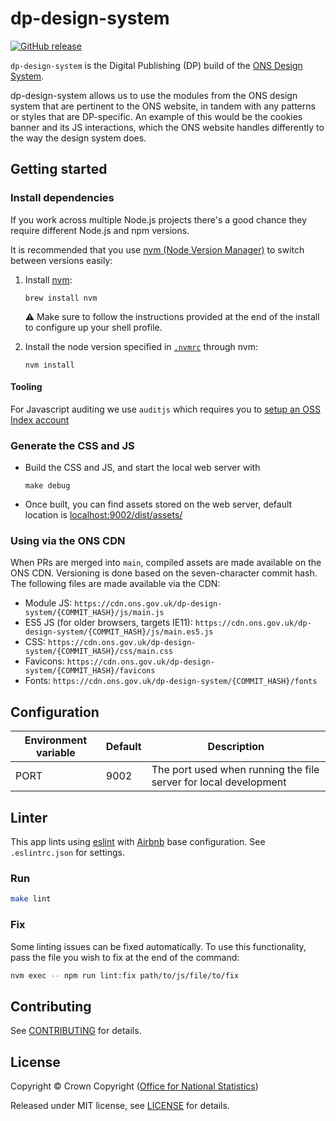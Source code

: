 # dp-design-system

[![GitHub release](https://img.shields.io/github/release/ONSdigital/dp-design-system.svg)](https://github.com/ONSdigital/dp-design-system/releases)

`dp-design-system` is the Digital Publishing (DP) build of the [ONS Design System](https://service-manual.ons.gov.uk/design-system).

dp-design-system allows us to use the modules from the ONS design system that are pertinent to the ONS website, in tandem with any patterns or styles that are DP-specific. An example of this would be the cookies banner and its JS interactions, which the ONS website handles differently to the way the design system does.

## Getting started

### Install dependencies

If you work across multiple Node.js projects there's a good chance they require different Node.js and npm versions.

It is recommended that you use [nvm (Node Version Manager)](https://github.com/creationix/nvm) to switch between versions easily:

1. Install [nvm](https://github.com/nvm-sh/nvm):

   ```shell
   brew install nvm
   ```

   :warning: Make sure to follow the instructions provided at the end of the install to configure up your shell profile.

2. Install the node version specified in [`.nvmrc`](./.nvmrc) through nvm:

   ```shell
   nvm install
   ```

#### Tooling

For Javascript auditing we use `auditjs` which requires you to [setup an OSS Index account](https://github.com/ONSdigital/dp/blob/main/guides/MAC_SETUP.md#oss-index-account-and-configuration)

### Generate the CSS and JS

- Build the CSS and JS, and start the local web server with

  ```shell
  make debug
  ```

- Once built, you can find assets stored on the web server, default location is [localhost:9002/dist/assets/](http://localhost:9002/dist/assets/)

### Using via the ONS CDN

When PRs are merged into `main`, compiled assets are made available on the ONS CDN. Versioning is done based on the seven-character commit hash. The following files are made available via the CDN:

- Module JS: `https://cdn.ons.gov.uk/dp-design-system/{COMMIT_HASH}/js/main.js`
- ES5 JS (for older browsers, targets IE11): `https://cdn.ons.gov.uk/dp-design-system/{COMMIT_HASH}/js/main.es5.js`
- CSS: `https://cdn.ons.gov.uk/dp-design-system/{COMMIT_HASH}/css/main.css`
- Favicons: `https://cdn.ons.gov.uk/dp-design-system/{COMMIT_HASH}/favicons`
- Fonts: `https://cdn.ons.gov.uk/dp-design-system/{COMMIT_HASH}/fonts`

## Configuration

| Environment variable | Default | Description                                                      |
|----------------------|---------|------------------------------------------------------------------|
| PORT                 | 9002    | The port used when running the file server for local development |

## Linter

This app lints using [eslint](https://eslint.org/) with [Airbnb](https://airbnb.io/javascript) base configuration. See `.eslintrc.json` for settings.

### Run

```bash
make lint
```

### Fix

Some linting issues can be fixed automatically. To use this functionality, pass the file you wish to fix at the end of the command:

```bash
nvm exec -- npm run lint:fix path/to/js/file/to/fix
```

## Contributing

See [CONTRIBUTING](CONTRIBUTING.md) for details.

## License

Copyright © Crown Copyright ([Office for National Statistics](https://www.ons.gov.uk>))

Released under MIT license, see [LICENSE](LICENSE.md) for details.
